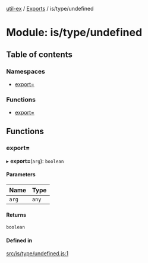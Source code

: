 [util-ex](../README.md) / [Exports](../modules.md) / is/type/undefined

# Module: is/type/undefined

## Table of contents

### Namespaces

- [export&#x3D;](is_type_undefined.export_.md)

### Functions

- [export&#x3D;](is_type_undefined.md#export&#x3D;)

## Functions

### export&#x3D;

▸ **export=**(`arg`): `boolean`

#### Parameters

| Name | Type |
| :------ | :------ |
| `arg` | `any` |

#### Returns

`boolean`

#### Defined in

[src/is/type/undefined.js:1](https://github.com/snowyu/util-ex.js/blob/0666556/src/is/type/undefined.js#L1)

